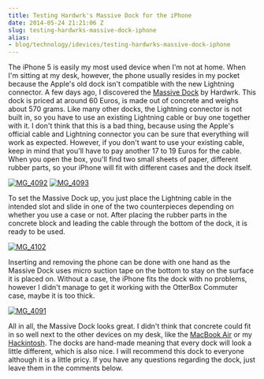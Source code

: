 ```yaml
---
title: Testing Hardwrk's Massive Dock for the iPhone
date: 2014-05-24 21:21:06 Z
slug: testing-hardwrks-massive-dock-iphone
alias:
- blog/technology/idevices/testing-hardwrks-massive-dock-iphone
---
```


The iPhone 5 is easily my most used device when I'm not at home. When I'm sitting at my desk, however, the phone usually resides in my pocket because the Apple's old dock isn't compatible with the new Lightning connector. A few days ago, I discovered the [Massive Dock](http://hardwrk.com/en/massive-dock-iphone5.html "Massive Dock") by Hardwrk. This dock is priced at around 60 Euros, is made out of concrete and weighs about 570 grams. Like many other docks, the Lightning connector is not built in, so you have to use an existing Lightning cable or buy one together with it. I don't think that this is a bad thing, because using the Apple's official cable and Lightning connector you can be sure that everything will work as expected. However, if you don't want to use your existing cable, keep in mind that you'll have to pay another 17 to 19 Euros for the cable. When you open the box, you'll find two small sheets of paper, different rubber parts, so your iPhone will fit with different cases and the dock itself.

[![MG_4092](/assets/2014/05/MG_4092.jpg)](/assets/2014/05/MG_4092.jpg)
[![MG_4093](/assets/2014/05/MG_4093.jpg)](/assets/2014/05/MG_4093.jpg)

To set the Massive Dock up, you just place the Lightning cable in the intended slot and slide in one of the two counterpieces depending on whether you use a case or not. After placing the rubber parts in the concrete block and leading the cable through the bottom of the dock, it is ready to be used.

[![MG_4102](/assets/2014/05/MG_4102.jpg)](/assets/2014/05/MG_4102.jpg)

Inserting and removing the phone can be done with one hand as the Massive Dock uses micro suction tape on the bottom to stay on the surface it is placed on. Without a case, the iPhone fits the dock with no problems, however I didn't manage to get it working with the OtterBox Commuter case, maybe it is too thick.

[![MG_4091](/assets/2014/05/MG_4091.jpg)](/assets/2014/05/MG_4091.jpg)

All in all, the Massive Dock looks great. I didn't think that concrete could fit in so well next to the other devices on my desk, like the [MacBook Air](http://leolabs.org/blog/idevices/haswell-macbook-air/ "Testing the 13″ Haswell MacBook Air") or my [Hackintosh](http://leolabs.org/blog/hackintosh-2/ "Building an Ivy Bridge Hackintosh – The Build"). The docks are hand-made meaning that every dock will look a little different, which is also nice. I will recommend this dock to everyone although it is a little pricy. If you have any questions regarding the dock, just leave them in the comments below.
